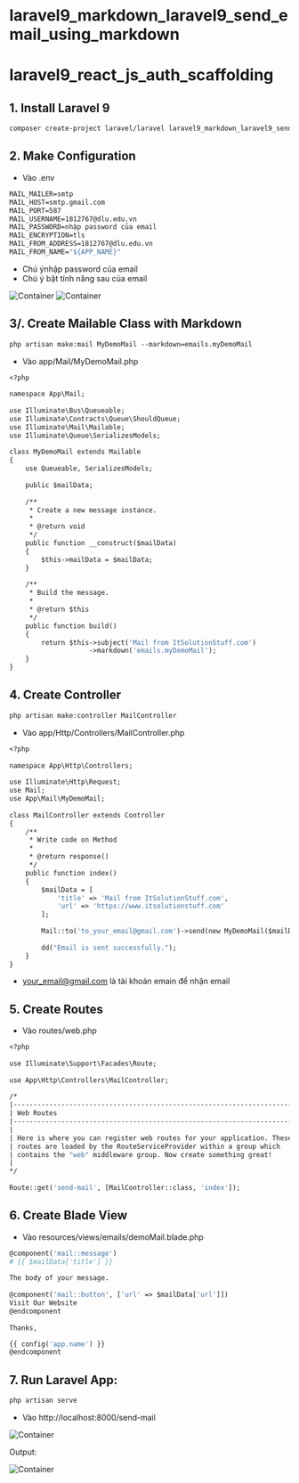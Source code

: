 # laravel9_markdown_laravel9_send_email_using_markdown
# laravel9_react_js_auth_scaffolding
## 1. Install Laravel 9
```Dockerfile
composer create-project laravel/laravel laravel9_markdown_laravel9_send_email_using_markdown
```
## 2. Make Configuration
- Vào .env
```Dockerfile
MAIL_MAILER=smtp
MAIL_HOST=smtp.gmail.com
MAIL_PORT=587
MAIL_USERNAME=1812767@dlu.edu.vn
MAIL_PASSWORD=nhập password của email
MAIL_ENCRYPTION=tls
MAIL_FROM_ADDRESS=1812767@dlu.edu.vn
MAIL_FROM_NAME="${APP_NAME}"
```
- Chú ýnhập password của email
- Chú ý bật tính năng sau của email

![Container](a2.png)
![Container](a3.png)

## 3/. Create Mailable Class with Markdown
```Dockerfile
php artisan make:mail MyDemoMail --markdown=emails.myDemoMail
```
- Vào app/Mail/MyDemoMail.php
```Dockerfile
<?php
  
namespace App\Mail;
  
use Illuminate\Bus\Queueable;
use Illuminate\Contracts\Queue\ShouldQueue;
use Illuminate\Mail\Mailable;
use Illuminate\Queue\SerializesModels;
  
class MyDemoMail extends Mailable
{
    use Queueable, SerializesModels;
  
    public $mailData;
  
    /**
     * Create a new message instance.
     *
     * @return void
     */
    public function __construct($mailData)
    {
        $this->mailData = $mailData;
    }
  
    /**
     * Build the message.
     *
     * @return $this
     */
    public function build()
    {
        return $this->subject('Mail from ItSolutionStuff.com')
                    ->markdown('emails.myDemoMail');
    }
}
```
## 4. Create Controller
```Dockerfile
php artisan make:controller MailController
```
- Vào app/Http/Controllers/MailController.php
```Dockerfile
<?php
  
namespace App\Http\Controllers;
   
use Illuminate\Http\Request;
use Mail;
use App\Mail\MyDemoMail;
  
class MailController extends Controller
{
    /**
     * Write code on Method
     *
     * @return response()
     */
    public function index()
    {
        $mailData = [
            'title' => 'Mail from ItSolutionStuff.com',
            'url' => 'https://www.itsolutionstuff.com'
        ];
         
        Mail::to('to_your_email@gmail.com')->send(new MyDemoMail($mailData));
         
        dd("Email is sent successfully.");
    }
}
```
- your_email@gmail.com là tài khoản emain để nhận email
## 5. Create Routes
- Vào routes/web.php
```Dockerfile
<?php
  
use Illuminate\Support\Facades\Route;
  
use App\Http\Controllers\MailController;
  
/*
|--------------------------------------------------------------------------
| Web Routes
|--------------------------------------------------------------------------
|
| Here is where you can register web routes for your application. These
| routes are loaded by the RouteServiceProvider within a group which
| contains the "web" middleware group. Now create something great!
|
*/
  
Route::get('send-mail', [MailController::class, 'index']);
```
## 6. Create Blade View
- Vào resources/views/emails/demoMail.blade.php
```Dockerfile
@component('mail::message')
# {{ $mailData['title'] }}
  
The body of your message.
  
@component('mail::button', ['url' => $mailData['url']])
Visit Our Website
@endcomponent
  
Thanks,

{{ config('app.name') }}
@endcomponent
```
## 7. Run Laravel App:
```Dockerfile
php artisan serve
```
- Vào http://localhost:8000/send-mail

![Container](a1.png)

Output:

![Container](a.png)
